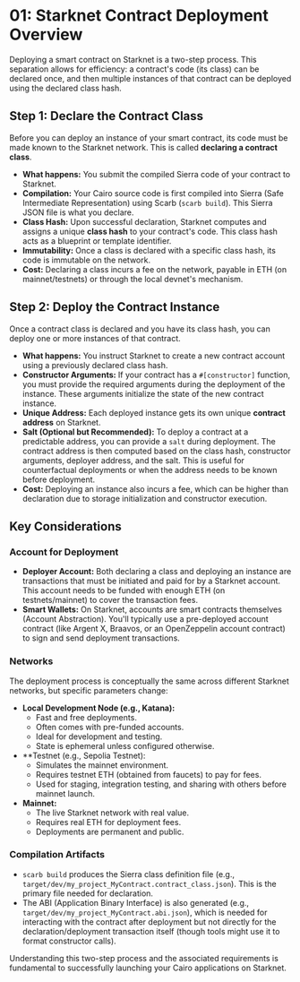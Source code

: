 # 01: Starknet Contract Deployment Overview

Deploying a smart contract on Starknet is a two-step process. This separation allows for efficiency: a contract's code (its class) can be declared once, and then multiple instances of that contract can be deployed using the declared class hash.

## Step 1: Declare the Contract Class

Before you can deploy an instance of your smart contract, its code must be made known to the Starknet network. This is called **declaring a contract class**.

*   **What happens:** You submit the compiled Sierra code of your contract to Starknet.
*   **Compilation:** Your Cairo source code is first compiled into Sierra (Safe Intermediate Representation) using Scarb (`scarb build`). This Sierra JSON file is what you declare.
*   **Class Hash:** Upon successful declaration, Starknet computes and assigns a unique **class hash** to your contract's code. This class hash acts as a blueprint or template identifier.
*   **Immutability:** Once a class is declared with a specific class hash, its code is immutable on the network.
*   **Cost:** Declaring a class incurs a fee on the network, payable in ETH (on mainnet/testnets) or through the local devnet's mechanism.

## Step 2: Deploy the Contract Instance

Once a contract class is declared and you have its class hash, you can deploy one or more instances of that contract.

*   **What happens:** You instruct Starknet to create a new contract account using a previously declared class hash.
*   **Constructor Arguments:** If your contract has a `#[constructor]` function, you must provide the required arguments during the deployment of the instance. These arguments initialize the state of the new contract instance.
*   **Unique Address:** Each deployed instance gets its own unique **contract address** on Starknet.
*   **Salt (Optional but Recommended):** To deploy a contract at a predictable address, you can provide a `salt` during deployment. The contract address is then computed based on the class hash, constructor arguments, deployer address, and the salt. This is useful for counterfactual deployments or when the address needs to be known before deployment.
*   **Cost:** Deploying an instance also incurs a fee, which can be higher than declaration due to storage initialization and constructor execution.

## Key Considerations

### Account for Deployment

*   **Deployer Account:** Both declaring a class and deploying an instance are transactions that must be initiated and paid for by a Starknet account. This account needs to be funded with enough ETH (on testnets/mainnet) to cover the transaction fees.
*   **Smart Wallets:** On Starknet, accounts are smart contracts themselves (Account Abstraction). You'll typically use a pre-deployed account contract (like Argent X, Braavos, or an OpenZeppelin account contract) to sign and send deployment transactions.

### Networks

The deployment process is conceptually the same across different Starknet networks, but specific parameters change:

*   **Local Development Node (e.g., Katana):**
    *   Fast and free deployments.
    *   Often comes with pre-funded accounts.
    *   Ideal for development and testing.
    *   State is ephemeral unless configured otherwise.
*   **Testnet (e.g., Sepolia Testnet):
    *   Simulates the mainnet environment.
    *   Requires testnet ETH (obtained from faucets) to pay for fees.
    *   Used for staging, integration testing, and sharing with others before mainnet launch.
*   **Mainnet:**
    *   The live Starknet network with real value.
    *   Requires real ETH for deployment fees.
    *   Deployments are permanent and public.

### Compilation Artifacts

*   `scarb build` produces the Sierra class definition file (e.g., `target/dev/my_project_MyContract.contract_class.json`). This is the primary file needed for declaration.
*   The ABI (Application Binary Interface) is also generated (e.g., `target/dev/my_project_MyContract.abi.json`), which is needed for interacting with the contract after deployment but not directly for the declaration/deployment transaction itself (though tools might use it to format constructor calls).

Understanding this two-step process and the associated requirements is fundamental to successfully launching your Cairo applications on Starknet. 